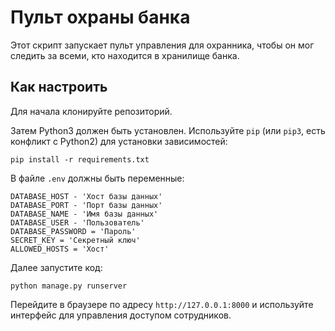 # Пульт охраны банка

Этот скрипт запускает пульт управления для охранника, чтобы он мог следить за всеми, кто находится в хранилище банка.

## Как настроить

Для начала клонируйте репозиторий.

Затем Python3 должен быть установлен. 
Используйте `pip` (или `pip3`, есть конфликт с Python2) для установки зависимостей:
```
pip install -r requirements.txt
```

В файле `.env` должны быть переменные:

```
DATABASE_HOST - 'Хост базы данных'
DATABASE_PORT - 'Порт базы данных'
DATABASE_NAME - 'Имя базы данных'
DATABASE_USER - 'Пользователь' 
DATABASE_PASSWORD = 'Пароль'
SECRET_KEY = 'Секретный ключ'
ALLOWED_HOSTS = 'Хост'
```

Далее запустите код:
```
python manage.py runserver
```

Перейдите в браузере по адресу `http://127.0.0.1:8000` и используйте интерфейс для управления доступом сотрудников.
